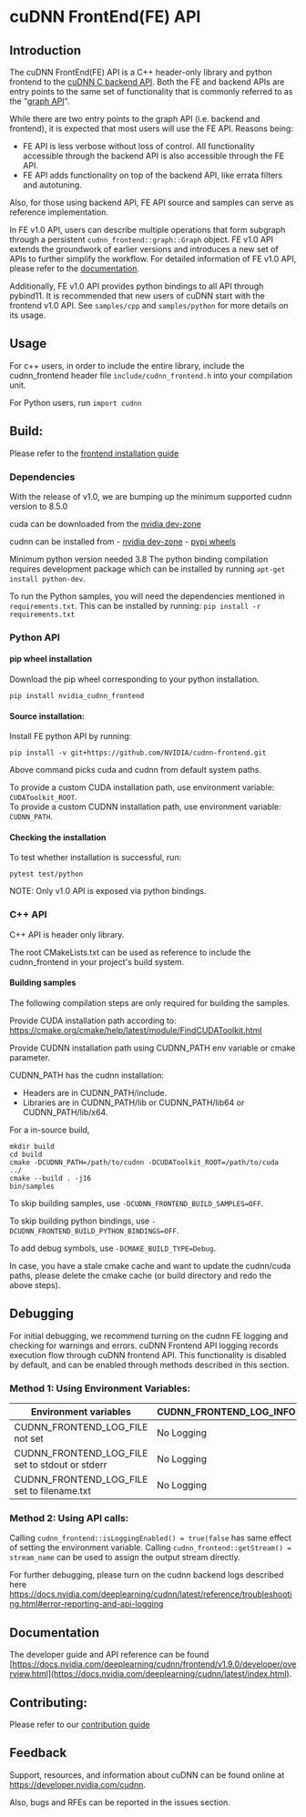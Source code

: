 # cuDNN FrontEnd(FE) API

## Introduction
The cuDNN FrontEnd(FE) API is a C++ header-only library and python frontend to the [cuDNN C backend API](https://docs.nvidia.com/deeplearning/cudnn/api/index.html#cudnn-backend-api). Both the FE and backend APIs are entry points to the same set of functionality that is commonly referred to as the "[graph API](https://docs.nvidia.com/deeplearning/cudnn/backend/latest/api/overview.html)".

While there are two entry points to the graph API (i.e. backend and frontend), it is expected that most users will use the FE API. Reasons being:

- FE API is less verbose without loss of control. All functionality accessible through the backend API is also accessible through the FE API.
- FE API adds functionality on top of the backend API, like errata filters and autotuning.

Also, for those using backend API, FE API source and samples can serve as reference implementation.

In FE v1.0 API, users can describe multiple operations that form subgraph through a persistent `cudnn_frontend::graph::Graph` object. FE v1.0 API extends the groundwork of earlier versions and introduces a new set of APIs to further simplify the workflow.  For detailed information of FE v1.0 API, please refer to the [documentation](https://docs.nvidia.com/deeplearning/cudnn/frontend/latest/).

Additionally, FE v1.0 API provides python bindings to all API through pybind11. It is recommended that new users of cuDNN start with the frontend v1.0 API. See `samples/cpp` and `samples/python` for more details on its usage.

## Usage
For c++ users, in order to include the entire library, include the cudnn_frontend header file `include/cudnn_frontend.h` into your compilation unit.

For Python users, run `import cudnn`

## Build:

Please refer to the [frontend installation guide](https://docs.nvidia.com/deeplearning/cudnn/installation/latest/frontend.html)

### Dependencies
With the release of v1.0, we are bumping up the minimum supported cudnn version to 8.5.0

cuda can be downloaded from the [nvidia dev-zone](https://developer.nvidia.com/cuda-downloads)

cudnn can be installed from 
    - [nvidia dev-zone](https://developer.nvidia.com/cudnn)
    - [pypi wheels](https://pypi.org/project/nvidia-cudnn-cu12/)

Minimum python version needed 3.8
The python binding compilation requires development package which can be installed by running `apt-get install python-dev`.

To run the Python samples, you will need the dependencies mentioned in `requirements.txt`. This can be installed by running:
`pip install -r requirements.txt`

### Python API

#### pip wheel installation

Download the pip wheel corresponding to your python installation.

```
pip install nvidia_cudnn_frontend
```

#### Source installation:
Install FE python API by running:
```
pip install -v git+https://github.com/NVIDIA/cudnn-frontend.git
```

Above command picks cuda and cudnn from default system paths.

To provide a custom CUDA installation path, use environment variable: `CUDAToolkit_ROOT`.  
To provide a custom CUDNN installation path, use environment variable: `CUDNN_PATH`.

#### Checking the installation
To test whether installation is successful, run:
```
pytest test/python
```

NOTE: Only v1.0 API is exposed via python bindings.

### C++ API

C++ API is header only library.

The root CMakeLists.txt can be used as reference to include the cudnn_frontend in your project's build system.

#### Building samples
The following compilation steps are only required for building the samples.

Provide CUDA installation path according to: https://cmake.org/cmake/help/latest/module/FindCUDAToolkit.html  

Provide CUDNN installation path using CUDNN_PATH env variable or cmake parameter.

CUDNN_PATH has the cudnn installation:
- Headers are in CUDNN_PATH/include.
- Libraries are in CUDNN_PATH/lib or CUDNN_PATH/lib64 or CUDNN_PATH/lib/x64.

For a in-source build,
```
mkdir build
cd build
cmake -DCUDNN_PATH=/path/to/cudnn -DCUDAToolkit_ROOT=/path/to/cuda  ../
cmake --build . -j16
bin/samples
```

To skip building samples, use `-DCUDNN_FRONTEND_BUILD_SAMPLES=OFF`.

To skip building python bindings, use `-DCUDNN_FRONTEND_BUILD_PYTHON_BINDINGS=OFF`.

To add debug symbols, use `-DCMAKE_BUILD_TYPE=Debug`.

In case, you have a stale cmake cache and want to update the cudnn/cuda paths, please delete the cmake cache (or build directory and redo the above steps).

## Debugging
For initial debugging, we recommend turning on the cudnn FE logging and checking for warnings and errors.
cuDNN Frontend API logging records execution flow through cuDNN frontend API. This functionality is disabled by default, and can be enabled through methods described in this section.

### Method 1: Using Environment Variables:
| Environment variables                             | CUDNN_FRONTEND_LOG_INFO=0 | CUDNN_FRONTEND_LOG_INFO=1 |
| ------------------------------------------------- | ------------------------- | -----------               |
| CUDNN_FRONTEND_LOG_FILE not set                   | No Logging                | No Logging                |
| CUDNN_FRONTEND_LOG_FILE set to stdout or stderr   | No Logging                | Logging to cout or cerr   |
| CUDNN_FRONTEND_LOG_FILE set to filename.txt       | No Logging                | Logging to the filename   |

### Method 2: Using API calls:
Calling `cudnn_frontend::isLoggingEnabled() = true|false` has same effect of setting the environment variable.
Calling `cudnn_frontend::getStream() = stream_name` can be used to assign the output stream directly.

For further debugging, please turn on the cudnn backend logs described here https://docs.nvidia.com/deeplearning/cudnn/latest/reference/troubleshooting.html#error-reporting-and-api-logging

## Documentation
The developer guide and API reference can be found [https://docs.nvidia.com/deeplearning/cudnn/frontend/v1.9.0/developer/overview.html](https://docs.nvidia.com/deeplearning/cudnn/latest/index.html).

## Contributing:
Please refer to our [contribution guide](CONTRIBUTING.md)

## Feedback
Support, resources, and information about cuDNN can be found online at https://developer.nvidia.com/cudnn. 

Also, bugs and RFEs can be reported in the issues section.

